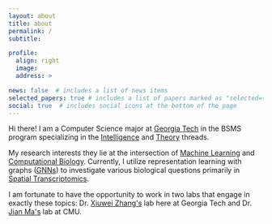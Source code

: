 ```yaml
---
layout: about
title: about
permalink: /
subtitle:

profile:
  align: right
  image: 
  address: >

news: false  # includes a list of news items
selected_papers: true # includes a list of papers marked as "selected={true}"
social: true  # includes social icons at the bottom of the page
---
```


<!-- Write your biography here. Tell the world about yourself. Link to your favorite [subreddit](http://reddit.com). You can put a picture in, too. The code is already in, just name your picture `prof_pic.jpg` and put it in the `img/` folder.

Put your address / P.O. box / other info right below your picture. You can also disable any these elements by editing `profile` property of the YAML header of your `_pages/about.md`. Edit `_bibliography/papers.bib` and Jekyll will render your [publications page](/al-folio/publications/) automatically.

Link to your social media connections, too. This theme is set up to use [Font Awesome icons](http://fortawesome.github.io/Font-Awesome/) and [Academicons](https://jpswalsh.github.io/academicons/), like the ones below. Add your Facebook, Twitter, LinkedIn, Google Scholar, or just disable all of them. -->

Hi there! I am a Computer Science major at [Georgia Tech](http://gatech.edu) in the BSMS program specializing in the [Intelligence](https://www.cc.gatech.edu/academics/threads/intelligence) and [Theory](https://www.cc.gatech.edu/academics/threads/theory) threads.

My research interests they lie at the intersection of [Machine Learning]() and [Computational Biology](). Currently, I utilize representation learning with graphs ([GNNs]()) to investigate various biological questions primarily in [Spatial Transcriptomics]().

I am fortunate to have the opportunity to work in two labs that engage in exactly these topics: Dr. [Xiuwei Zhang's](https://xiuweizhang.wordpress.com/) lab here at Georgia Tech and Dr. [Jian Ma's](https://www.cs.cmu.edu/~jianma/) lab at CMU.